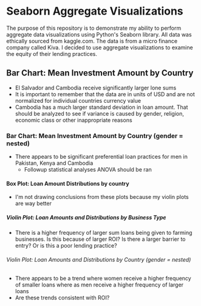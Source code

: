 # **Seaborn Aggregate Visualizations**
The purpose of this repository is to demonstrate my ability to perform aggregate
data visualizations using Python's Seaborn library. All data was ethically
sourced from kaggle.com. The data is from a micro finance company called Kiva.
I decided to use aggregate visualizations to examine the equity of their lending
practices.

## Bar Chart: Mean Investment Amount by Country
* El Salvador and Cambodia receive significantly larger lone sums
* It is important to remember that the data are in units of USD and are not
normalized for individual countries currency value
* Cambodia has a much larger standard deviation in loan amount. That should
be analyzed to see if variance is caused by gender, religion, economic class or
other inappropriate reasons

### Bar Chart: Mean Investment Amount by Country (gender = nested)
* There appears to be significant preferential loan practices for men in Pakistan, Kenya and Cambodia
  * Followup statistical analyses ANOVA should be ran

#### Box Plot: Loan Amount Distributions by country
* I'm not drawing conclusions from these plots because my violin plots are way better

##### Violin Plot: Loan Amounts and Distributions by Business Type
* There is a higher frequency of larger sum loans being given to farming businesses. Is this because of larger ROI? Is there a larger barrier to entry? Or is this a poor lending practice?

###### Violin Plot: Loan Amounts and Distributions by Country (gender = nested)
* There appears to be a trend where women receive a higher frequency of smaller loans where as men receive a higher frequency of larger loans
* Are these trends consistent with ROI?

